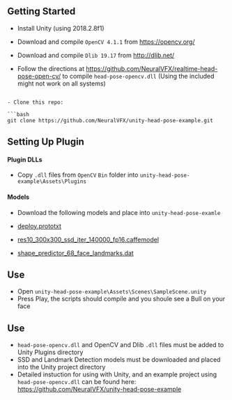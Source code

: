 
## Getting Started
- Install Unity (using 2018.2.8f1)
- Download and compile `OpenCV 4.1.1` from https://opencv.org/
- Download and compile `Dlib 19.17` from http://dlib.net/

- Follow the directions at https://github.com/NeuralVFX/realtime-head-pose-open-cv/ to compile `head-pose-opencv.dll` (Using the included might not work on all systems)
```

- Clone this repo:

```bash
git clone https://github.com/NeuralVFX/unity-head-pose-example.git
```

## Setting Up Plugin

#### Plugin DLLs
- Copy `.dll` files from `OpenCV` `Bin` folder into `unity-head-pose-example\Assets\Plugins`
#### Models
- Download the following models and place into `unity-head-pose-examle`

- [deploy.prototxt](https://github.com/spmallick/learnopencv/blob/master/FaceDetectionComparison/models/deploy.prototxt)
- [res10_300x300_ssd_iter_140000_fp16.caffemodel](https://github.com/spmallick/learnopencv/raw/master/FaceDetectionComparison/models/res10_300x300_ssd_iter_140000_fp16.caffemodel)
- [shape_predictor_68_face_landmarks.dat](https://github.com/italojs/facial-landmarks-recognition-/blob/master/shape_predictor_68_face_landmarks.dat)

## Use
- Open `unity-head-pose-example\Assets\Scenes\SampleScene.unity`
- Press Play, the scripts should compile and you shoule see a Bull on your face

## Use
- `head-pose-opencv.dll` and OpenCV and Dlib `.dll` files must be added to Unity Plugins directory
- SSD and Landmark Detection models must be downloaded and placed into the Unity project directory
- Detailed instuction for using with Unity, and an example project using `head-pose-opencv.dll` can be found here:  https://github.com/NeuralVFX/unity-head-pose-example

